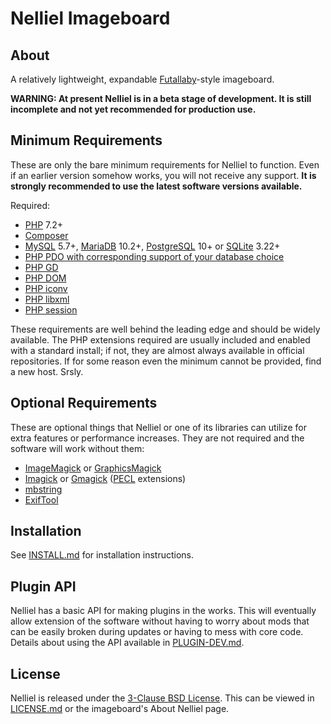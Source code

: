 # Nelliel Imageboard
## About
A relatively lightweight, expandable [Futallaby](https://www.1chan.net/futallaby/)-style imageboard.

**WARNING: At present Nelliel is in a beta stage of development. It is still incomplete and not yet recommended for production use.**

## Minimum Requirements
These are only the bare minimum requirements for Nelliel to function. Even if an earlier version somehow works, you will not receive any support. **It is strongly recommended to use the latest software versions available.**

Required:
- [PHP](https://www.php.net/) 7.2+
- [Composer](https://getcomposer.org/)
- [MySQL](https://www.mysql.com/) 5.7+, [MariaDB](https://mariadb.org/) 10.2+, [PostgreSQL](https://www.postgresql.org/) 10+ or [SQLite](https://www.sqlite.org/) 3.22+
- [PHP PDO with corresponding support of your database choice](https://www.php.net/manual/en/book.pdo.php)
- [PHP GD](https://www.php.net/manual/en/book.image.php)
- [PHP DOM](https://www.php.net/manual/en/book.dom.php)
- [PHP iconv](https://www.php.net/manual/en/iconv.requirements.php)
- [PHP libxml](https://www.php.net/manual/en/book.libxml.php)
- [PHP session](https://www.php.net/manual/en/book.session.php)

These requirements are well behind the leading edge and should be widely available. The PHP extensions required are usually included and enabled with a standard install; if not, they are almost always available in official repositories. If for some reason even the minimum cannot be provided, find a new host. Srsly.

## Optional Requirements
These are optional things that Nelliel or one of its libraries can utilize for extra features or performance increases. They are not required and the software will work without them:
- [ImageMagick](https://imagemagick.org/) or [GraphicsMagick](http://www.graphicsmagick.org/)
- [Imagick](https://www.php.net/manual/en/book.imagick.php) or [Gmagick](https://www.php.net/manual/en/book.gmagick.php) ([PECL](https://pecl.php.net/) extensions)
- [mbstring](https://www.php.net/manual/en/book.mbstring.php)
- [ExifTool](https://exiftool.org/)

## Installation
See [INSTALL.md](INSTALL.md) for installation instructions.

## Plugin API
Nelliel has a basic API for making plugins in the works. This will eventually allow extension of the software without having to worry about mods that can be easily broken during updates or having to mess with core code. Details about using the API available in [PLUGIN-DEV.md](documentation/plugins/PLUGIN-DEV.md).

## License
Nelliel is released under the [3-Clause BSD License](https://opensource.org/licenses/BSD-3-Clause). This can be viewed in [LICENSE.md](LICENSE.md) or the imageboard's About Nelliel page.